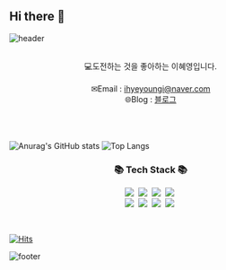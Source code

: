 ## Hi there 👋

<!--
**HYEYOUNG78/HYEYOUNG78** is a ✨ _special_ ✨ repository because its `README.md` (this file) appears on your GitHub profile.

Here are some ideas to get you started:

- 🔭 I’m currently working on ...
- 🌱 I’m currently learning ...
- 👯 I’m looking to collaborate on ...
- 🤔 I’m looking for help with ...
- 💬 Ask me about ...
- 📫 How to reach me: ...
- 😄 Pronouns: ...
- ⚡ Fun fact: ...
-->

![header](https://capsule-render.vercel.app/api?&type=waving&color=timeAuto&height=180&section=header&text=HYEYOUNG&fontSize=50&animation=fadeIn&fontAlignY=45)

<br>
<div align='center'>💻도전하는 것을 좋아하는 이혜영입니다.</div>
<br>
<div align='center'> ✉Email : <a href="mailto:ihyeyoungi@naver.com">ihyeyoungi@naver.com</a></div>
<!--<div align='center'> 🔗Notion : <a href="https://abounding-clownfish-456.notion.site/9589212dfdac4f8ea36e97dcd79f44d3">노션링크</a></div>-->
<div align='center'> 🌐Blog : <a href="https://morningstudy.tistory.com/">블로그</a></div>
<br>
<br>
<br>

![Anurag's GitHub stats](https://github-readme-stats.vercel.app/api?username=HYEYOUNG78&show_icons=true&theme=radical)  ![Top Langs](https://github-readme-stats.vercel.app/api/top-langs/?username=HYEYOUNG78&layout=compact)



<h3 align="center">📚 Tech Stack 📚</h3>
<p align="center">
  <img src="https://img.shields.io/badge/Java-000000.svg?&style=for-the-badge&logo=openjdk&logoColor=fff"/></a>&nbsp
  <img src="https://img.shields.io/badge/Javascript-F7DF1E.svg?&style=for-the-badge&logo=javascript&logoColor=fff"/></a>&nbsp
  <img src="https://img.shields.io/badge/Python-3776AB.svg?&style=for-the-badge&logo=python&logoColor=fff"/></a>&nbsp 
  <img src="https://img.shields.io/badge/R-276DC3.svg?&style=for-the-badge&logo=r&logoColor=fff"/></a>&nbsp  
  <br>
  <img src="https://img.shields.io/badge/Spring-6DB33F?style=for-the-badge&logo=Spring&logoColor=white"/></a>&nbsp
  <img src="https://img.shields.io/badge/Node.js-5FA04E?style=for-the-badge&logo=nodedotjs&logoColor=white"/></a>&nbsp
  <img src="https://img.shields.io/badge/mysql-4479A1?style=for-the-badge&logo=mysql&logoColor=white"/></a>&nbsp
  <img src="https://img.shields.io/badge/Apache%20Tomcat-F8DC75?style=for-the-badge&logo=apachetomcat&logoColor=white"/></a>&nbsp 
</p>
<br>
<!--
<h3 align="center">🌈 Follow Me 🌈</h3>
<p align="center">
  <a href="https://velog.io/@hyeinisfree"><img src="https://img.shields.io/badge/Tech%20Blog-11B48A?style=flat-square&logo=Vimeo&logoColor=white&link=https://velog.io/@hyeinisfree"/></a>&nbsp
  <a href="https://www.instagram.com/dev.dobby/"><img src="https://img.shields.io/badge/Instagram-E4405F?style=flat-square&logo=Instagram&logoColor=white&link=https://www.instagram.com/hye_inisfree/"/></a>&nbsp
  <a href="mailto:kimhyein7110@gmail.com"><img src="https://img.shields.io/badge/Gmail-d14836?style=flat-square&logo=Gmail&logoColor=white&link=kimhyein7110@gmail.com"/></a>
-->
  
[![Hits](https://hits.seeyoufarm.com/api/count/incr/badge.svg?url=https%3A%2F%2Fgithub.com%2FHYEYOUNG78&count_bg=%2379C83D&title_bg=%23555555&icon=&icon_color=%23E7E7E7&title=hits&edge_flat=false)](https://hits.seeyoufarm.com)


![footer](https://capsule-render.vercel.app/api?type=waving&color=auto&height=100&section=footer)
